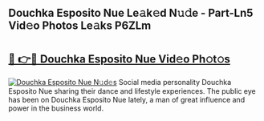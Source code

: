 ## Douchka Esposito Nue Le𝚊k𝚎d N𝚞𝚍e - Part-Ln5 Vid𝚎o Photos Le𝚊ks P6ZLm

# <h2><a href="http://fb8m0w9.evod.top/?m=Douchka+Esposito+Nue">🔗 👉🔴 Douchka Esposito Nue Vid𝚎o Ph𝚘t𝚘s</a></h2>

[![Douchka Esposito Nue N𝚞d𝚎s](https://i.imgur.com/8V9OHl7.gif)](http://fb8m0w9.evod.top/?m=Douchka+Esposito+Nue)
Social media personality Douchka Esposito Nue sharing their dance and lifestyle experiences. The public eye has been on Douchka Esposito Nue lately, a man of great influence and power in the business world. 

